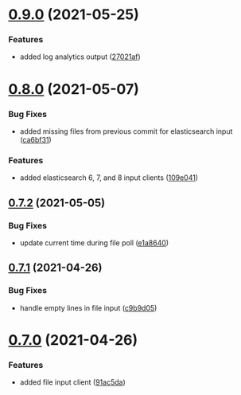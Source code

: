 # [0.9.0](https://github.com/rfizzle/log-collector/compare/v0.8.0...v0.9.0) (2021-05-25)


### Features

* added log analytics output ([27021af](https://github.com/rfizzle/log-collector/commit/27021af2eb762a5d0f99c88ed1863eaab028c078))



# [0.8.0](https://github.com/rfizzle/log-collector/compare/v0.7.2...v0.8.0) (2021-05-07)


### Bug Fixes

* added missing files from previous commit for elasticsearch input ([ca6bf31](https://github.com/rfizzle/log-collector/commit/ca6bf31df08cc7b9bbe9c067854adc660ea62857))


### Features

* added elasticsearch 6, 7, and 8 input clients ([109e041](https://github.com/rfizzle/log-collector/commit/109e041deb06f5ab33c9536fe82df5c8886c0b75))



## [0.7.2](https://github.com/rfizzle/log-collector/compare/v0.7.1...v0.7.2) (2021-05-05)


### Bug Fixes

* update current time during file poll ([e1a8640](https://github.com/rfizzle/log-collector/commit/e1a86409906aa33d08c37170b224167cc357df52))



## [0.7.1](https://github.com/rfizzle/log-collector/compare/v0.7.0...v0.7.1) (2021-04-26)


### Bug Fixes

* handle empty lines in file input ([c9b9d05](https://github.com/rfizzle/log-collector/commit/c9b9d059bea4d71009efdd7dd827da42516a41ad))



# [0.7.0](https://github.com/rfizzle/log-collector/compare/v0.6.6...v0.7.0) (2021-04-26)


### Features

* added file input client ([91ac5da](https://github.com/rfizzle/log-collector/commit/91ac5da9cc13dc1b10cd07e4539add837f1ec072))



